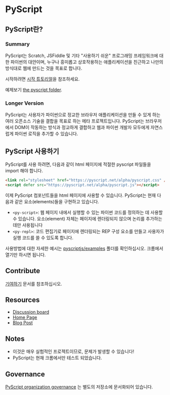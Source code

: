 # PyScript

## PyScript란?

### Summary
PyScript는 Scratch, JSFiddle 및 기타 "사용하기 쉬운" 프로그래밍 프레임워크에 대한 파이썬의 대안이며, 누구나 흥미롭고 상호작용하는 애플리케이션을 친근하고 나만의 방식대로 웹에 만드는 것을 목표로 합니다.

시작하려면 [시작 튜토리얼](docs/tutorials/getting-started.md)을 참조하세요.

예제보기 [the pyscript folder](pyscriptjs).

### Longer Version
PyScript는 사용자가 파이썬으로 정교한 브라우저 애플리케이션을 만들 수 있게 하는 여러 오픈소스 기술을 결합을 목표로 하는 메타 프로젝트입니다.
PyScript는 브라우저에서 DOM이 작동하는 방식과 정교하게 결합하고 웹과 파이썬 개발자 모두에게 자연스럽게 파이썬 로직을 추가할 수 있습니다.


## PyScript 사용하기

PyScript를 사용 하려면, 다음과 같이 html 페이지에 적절한 pyscript 파일들을 import 해야 합니다.
```html
<link rel="stylesheet" href="https://pyscript.net/alpha/pyscript.css" />
<script defer src="https://pyscript.net/alpha/pyscript.js"></script>
```
이제 PyScript 컴포넌트들을 html 페이지에 사용할 수 있습니다. PyScript는 현재 다음과 같은 요소(elements)들을 구현하고 있습니다.

* `<py-script>`: 웹 페이지 내에서 실행할 수 있는 파이썬 코드를 정의하는 데 사용할 수 있습니다. 요소(element) 자체는 페이지에 렌더링되지 않으며 논리를 추가하는 데만 사용됩니다
* `<py-repl>`: 코드 편집기로 페이지에 렌더링되는 REP 구성 요소를 만들고 사용자가 실행 코드를 쓸 수 있도록 합니다.

사용방법에 대한 자세한 예시는 [pyscriptjs/examples](pyscriptjs/examples) 폴더를 확인하십시오. 크롬에서 열기만 하시면 됩니다.

## Contribute

[기여하기](CONTRIBUTING.md) 문서를 참조하십시오.

## Resources

* [Discussion board](https://community.anaconda.cloud/c/tech-topics/pyscript)
* [Home Page](https://pyscript.net/)
* [Blog Post](https://engineering.anaconda.com/2022/04/welcome-pyscript.html)

## Notes

* 이것은 매우 실험적인 프로젝트이므로, 문제가 발생할 수 있습니다!
* PyScript는 현재 크롬에서만 테스트 되었습니다.

## Governance

[PyScript organization governance](https://github.com/pyscript/governance) 는 별도의 저장소에 문서화되어 있습니다.
